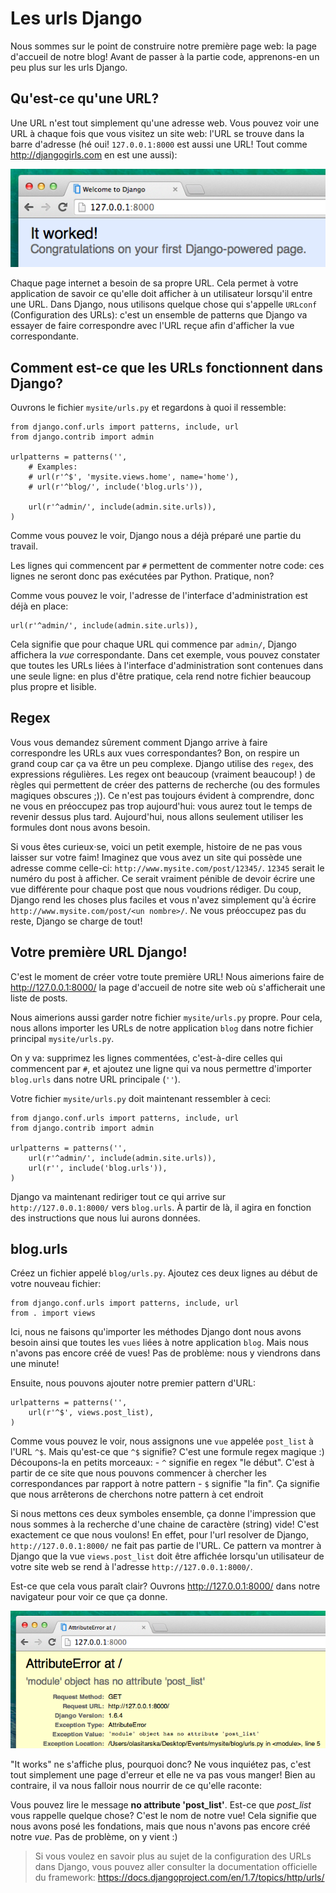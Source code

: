 # Les urls Django

Nous sommes sur le point de construire notre première page web: la page d'accueil de notre blog! Avant de passer à la partie code, apprenons-en un peu plus sur les urls Django.

## Qu'est-ce qu'une URL?

Une URL n'est tout simplement qu'une adresse web. Vous pouvez voir une URL à chaque fois que vous visitez un site web: l'URL se trouve dans la barre d'adresse (hé oui! `127.0.0.1:8000` est aussi une URL! Tout comme http://djangogirls.com en est une aussi):

![Url][1]

 [1]: images/url.png

Chaque page internet a besoin de sa propre URL. Cela permet à votre application de savoir ce qu'elle doit afficher à un utilisateur lorsqu'il entre une URL. Dans Django, nous utilisons quelque chose qui s'appelle `URLconf` (Configuration des URLs): c'est un ensemble de patterns que Django va essayer de faire correspondre avec l'URL reçue afin d'afficher la vue correspondante.

## Comment est-ce que les URLs fonctionnent dans Django?

Ouvrons le fichier `mysite/urls.py` et regardons à quoi il ressemble:

    from django.conf.urls import patterns, include, url
    from django.contrib import admin
    
    urlpatterns = patterns('',
        # Examples:
        # url(r'^$', 'mysite.views.home', name='home'),
        # url(r'^blog/', include('blog.urls')),
    
        url(r'^admin/', include(admin.site.urls)),
    )
    

Comme vous pouvez le voir, Django nous a déjà préparé une partie du travail.

Les lignes qui commencent par `#` permettent de commenter notre code: ces lignes ne seront donc pas exécutées par Python. Pratique, non?

Comme vous pouvez le voir, l'adresse de l'interface d'administration est déjà en place:

    url(r'^admin/', include(admin.site.urls)),
    

Cela signifie que pour chaque URL qui commence par `admin/`, Django affichera la *vue* correspondante. Dans cet exemple, vous pouvez constater que toutes les URLs liées à l'interface d'administration sont contenues dans une seule ligne: en plus d'être pratique, cela rend notre fichier beaucoup plus propre et lisible.

## Regex

Vous vous demandez sûrement comment Django arrive à faire correspondre les URLs aux vues correspondantes? Bon, on respire un grand coup car ça va être un peu complexe. Django utilise des `regex`, des expressions régulières. Les regex ont beaucoup (vraiment beaucoup! ) de règles qui permettent de créer des patterns de recherche (ou des formules magiques obscures ;)). Ce n'est pas toujours évident à comprendre, donc ne vous en préoccupez pas trop aujourd'hui: vous aurez tout le temps de revenir dessus plus tard. Aujourd'hui, nous allons seulement utiliser les formules dont nous avons besoin.

Si vous êtes curieux⋅se, voici un petit exemple, histoire de ne pas vous laisser sur votre faim! Imaginez que vous avez un site qui possède une adresse comme celle-ci: `http://www.mysite.com/post/12345/`. `12345` serait le numéro du post à afficher. Ce serait vraiment pénible de devoir écrire une vue différente pour chaque post que nous voudrions rédiger. Du coup, Django rend les choses plus faciles et vous n'avez simplement qu'à écrire `http://www.mysite.com/post/<un nombre>/`. Ne vous préoccupez pas du reste, Django se charge de tout!

## Votre première URL Django!

C'est le moment de créer votre toute première URL! Nous aimerions faire de http://127.0.0.1:8000/ la page d'accueil de notre site web où s'afficherait une liste de posts.

Nous aimerions aussi garder notre fichier `mysite/urls.py` propre. Pour cela, nous allons importer les URLs de notre application `blog` dans notre fichier principal `mysite/urls.py`.

On y va: supprimez les lignes commentées, c'est-à-dire celles qui commencent par `#`, et ajoutez une ligne qui va nous permettre d'importer `blog.urls` dans notre URL principale (`''`).

Votre fichier `mysite/urls.py` doit maintenant ressembler à ceci:

    from django.conf.urls import patterns, include, url
    from django.contrib import admin
    
    urlpatterns = patterns('',
        url(r'^admin/', include(admin.site.urls)),
        url(r'', include('blog.urls')),
    )
    

Django va maintenant rediriger tout ce qui arrive sur `http://127.0.0.1:8000/` vers `blog.urls`. À partir de là, il agira en fonction des instructions que nous lui aurons données.

## blog.urls

Créez un fichier appelé `blog/urls.py`. Ajoutez ces deux lignes au début de votre nouveau fichier:

    from django.conf.urls import patterns, include, url
    from . import views
    

Ici, nous ne faisons qu'importer les méthodes Django dont nous avons besoin ainsi que toutes les `vues` liées à notre application `blog`. Mais nous n'avons pas encore créé de vues! Pas de problème: nous y viendrons dans une minute!

Ensuite, nous pouvons ajouter notre premier pattern d'URL:

    urlpatterns = patterns('',
        url(r'^$', views.post_list),
    )
    

Comme vous pouvez le voir, nous assignons une `vue` appelée `post_list` à l'URL `^$`. Mais qu'est-ce que `^$` signifie? C'est une formule regex magique :) Découpons-la en petits morceaux: - `^` signifie en regex "le début". C'est à partir de ce site que nous pouvons commencer à chercher les correspondances par rapport à notre pattern - `$` signifie "la fin". Ça signifie que nous arrêterons de cherchons notre pattern à cet endroit

Si nous mettons ces deux symboles ensemble, ça donne l'impression que nous sommes à la recherche d'une chaine de caractère (string) vide! C'est exactement ce que nous voulons! En effet, pour l'url resolver de Django, `http://127.0.0.1:8000/` ne fait pas partie de l'URL. Ce pattern va montrer à Django que la vue `views.post_list` doit être affichée lorsqu'un utilisateur de votre site web se rend à l'adresse `http://127.0.0.1:8000/`.

Est-ce que cela vous paraît clair? Ouvrons http://127.0.0.1:8000/ dans notre navigateur pour voir ce que ça donne.

![Erreur][2]

 [2]: images/error1.png

"It works" ne s'affiche plus, pourquoi donc? Ne vous inquiétez pas, c'est tout simplement une page d'erreur et elle ne va pas vous manger! Bien au contraire, il va nous falloir nous nourrir de ce qu'elle raconte:

Vous pouvez lire le message **no attribute 'post_list'**. Est-ce que *post_list* vous rappelle quelque chose? C'est le nom de notre vue! Cela signifie que nous avons posé les fondations, mais que nous n'avons pas encore créé notre *vue*. Pas de problème, on y vient :)

> Si vous voulez en savoir plus au sujet de la configuration des URLs dans Django, vous pouvez aller consulter la documentation officielle du framework: https://docs.djangoproject.com/en/1.7/topics/http/urls/
